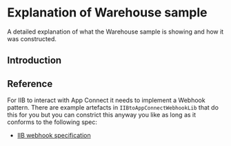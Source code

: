 # Explanation of Warehouse sample
A detailed explanation of what the Warehouse sample is showing and how it was constructed.

## Introduction




## Reference
For IIB to interact with App Connect it needs to implement a Webhook pattern. There are example artefacts in `IIBtoAppConnectWebhookLib` that do this for you but you can constrict this anyway you like as long as it conforms to the following spec:

* [IIB webhook specification](./whatwarehouse.md)
